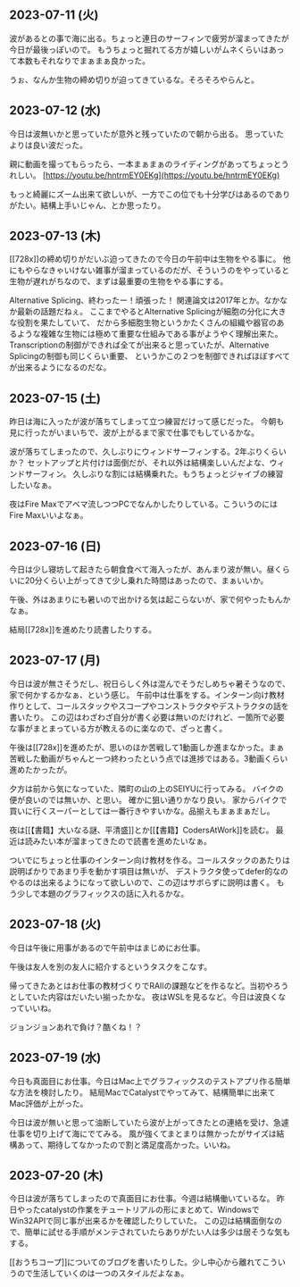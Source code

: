 ## 2023-07-11 (火)

波があるとの事で海に出る。ちょっと連日のサーフィンで疲労が溜まってきたが今日が最後っぽいので。
もうちょっと掘れてる方が嬉しいがムネくらいはあって本数もそれなりでまぁまぁ良かった。

うぉ、なんか生物の締め切りが迫ってきているな。そろそろやらんと。

## 2023-07-12 (水)

今日は波無いかと思っていたが意外と残っていたので朝から出る。
思っていたよりは良い波だった。

親に動画を撮ってもらったら、一本まぁまぁのライディングがあってちょっとうれしい。 [https://youtu.be/hntrmEY0EKg](https://youtu.be/hntrmEY0EKg)

もっと綺麗にズーム出来て欲しいが、一方でこの位でも十分学びはあるのでありがたい。結構上手いじゃん、とか思ったり。

## 2023-07-13 (木)

[[728x]]の締め切りがだいぶ迫ってきたので今日の午前中は生物をやる事に。
他にもやらなきゃいけない雑事が溜まっているのだが、そういうのをやっていると生物が遅れがちなので、まずは最重要の生物をやる事にする。

Alternative Splicing、終わったー！頑張った！
関連論文は2017年とか。なかなか最新の話題だねぇ。
ここまでやるとAlternative Splicingが細胞の分化に大きな役割を果たしていて、
だから多細胞生物というかたくさんの組織や器官のあるような複雑な生物には極めて重要な仕組みである事がようやく理解出来た。
Transcriptionの制御ができれば全てが出来ると思っていたが、Alternative Splicingの制御も同じくらい重要、
というかこの２つを制御できればほぼすべてが出来るようになるのだな。

## 2023-07-15 (土)

昨日は海に入ったが波が落ちてしまって立つ練習だけって感じだった。
今朝も見に行ったがいまいちで、波が上がるまで家で仕事でもしているかな。

波が落ちてしまったので、久しぶりにウィンドサーフィンする。2年ぶりくらいか？
セットアップと片付けは面倒だが、それ以外は結構楽しいんだよな、ウィンドサーフィン。
久しぶりな割には結構乗れた。もうちょっとジャイブの練習したいなぁ。

夜はFire Maxでアベマ流しつつPCでなんかしたりしている。こういうのにはFire Maxいいよなぁ。

## 2023-07-16 (日)

今日は少し寝坊して起きたら朝食食べて海入ったが、あんまり波が無い。昼くらいに20分くらい上がってきて少し乗れた時間はあったので、まぁいいか。

午後、外はあまりにも暑いので出かける気は起こらないが、家で何やったもんかなぁ。

結局[[728x]]を進めたり読書したりする。

## 2023-07-17 (月)

今日は波が無さそうだし、祝日らしく外は混んでそうだしめちゃ暑そうなので、家で何かするかなぁ、という感じ。
午前中は仕事をする。インターン向け教材作りとして、コールスタックやスコープやコンストラクタやデストラクタの話を書いたり。
この辺はわざわざ自分が書く必要は無いのだけれど、一箇所で必要な事がまとまっている方が教えるのに楽なので、ざっと書く。

午後は[[728x]]を進めたが、思いのほか苦戦して1動画しか進まなかった。まぁ苦戦した動画がちゃんと一つ終わったという点では進捗ではある。3動画くらい進めたかったが。

夕方は前から気になっていた、隣町の山の上のSEIYUに行ってみる。
バイクの便が良いのでは無いか、と思い。
確かに狙い通りかなり良い。
家からバイクで買いに行くスーパーとしては一番行きやすいかな。品揃えもまぁまぁだし。

夜は[[【書籍】大いなる謎、平清盛]]とか[[【書籍】CodersAtWork]]を読む。
最近は読みたい本が溜まってきたので読書を進めたいなぁ。

ついでにちょっと仕事のインターン向け教材を作る。コールスタックのあたりは説明ばかりであまり手を動かす項目は無いが、
デストラクタ使ってdefer的なのやるのは出来るようになって欲しいので、この辺はサボらずに説明は書く。
もう少しで本題のグラフィックスの話に入れるかな。

## 2023-07-18 (火)

今日は午後に用事があるので午前中はまじめにお仕事。

午後は友人を別の友人に紹介するというタスクをこなす。

帰ってきたあとはお仕事の教材づくりでRAIIの課題などを作るなど。当初やろうとしていた内容はだいたい揃ったかな。
夜はWSLを見るなど。今日は波良くなっていいね。

ジョンジョンあれで負け？酷くね！？

## 2023-07-19 (水)

今日も真面目にお仕事。今日はMac上でグラフィックスのテストアプリ作る簡単な方法を検討したり。
結局MacでCatalystでやってみて、結構簡単に出来てMac評価が上がった。

今日は波が無いと思って油断していたら波が上がってきたとの連絡を受け、急遽仕事を切り上げて海にでてみる。
風が強くてまとまりは無かったがサイズは結構あって、期待してなかったので割と満足度高かった。いいね。

## 2023-07-20 (木)

今日は波が落ちてしまったので真面目にお仕事。今週は結構働いているな。
昨日やったcatalystの作業をチュートリアルの形にまとめて、WindowsでWin32APIで同じ事が出来るかを確認したりしていた。
この辺は結構面倒なので、簡単に試せる手順がメンテされていたらありがたい人は多少は居そうな気もする。

[[おうちコープ]]についてのブログを書いたりした。少し中心から離れてこういうので生活していくのは一つのスタイルだよなぁ。